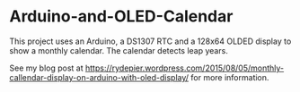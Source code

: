 # Arduino-and-OLED-Calendar
This project uses an Arduino, a DS1307 RTC and a 128x64 OLDED display to show a monthly calendar. The calendar detects leap years.

See my blog post at  https://rydepier.wordpress.com/2015/08/05/monthly-callendar-display-on-arduino-with-oled-display/  for more information.
